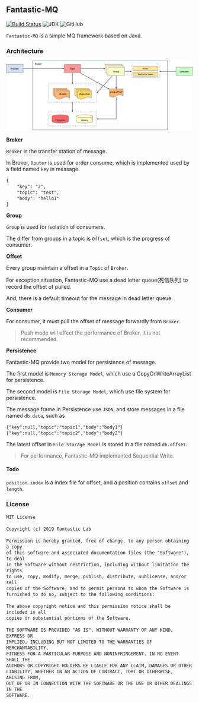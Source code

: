 ## Fantastic-MQ

[![Build Status](https://travis-ci.org/fantasticlab/fantastic-mq.svg?branch=master)](https://travis-ci.org/fantasticlab/fantastic-mq)
![JDK](https://img.shields.io/badge/jdk-openjdk8-9cf)
![GitHub](https://img.shields.io/github/license/fantasticlab/fantastic-mq)

`Fantastic-MQ` is a simple MQ framework based on Java.

### Architecture

![Architecture](/architecture.png)

**Broker**

`Broker` is the transfer station of message.

In Broker, `Router` is used for order consume, which is implemented used by a field named `key` in message. 

```
{
    "key": "2",
    "topic": "test",
    "body": "hello1"
}
```

**Group**

`Group` is used for isolation of consumers.

The differ from groups in a topic is `Offset`, which is the progress of consumer.

**Offset**

Every group maintain a offset in a `Topic` of `Broker`.

For exception situation, Fantastic-MQ use a dead letter queue(死信队列) to record the offset of pulled.

And, there is a default timeout for the message in dead letter queue.

**Consumer**

For consumer, it must pull the offset of message forwardly from `Broker`.

> Push mode will effect the performance of Broker, it is not recommended.

**Persistence**

Fantastic-MQ provide two model for persistence of message.

The first model is `Memory Storage Model`, which use a CopyOnWriteArrayList for persistence.

The second model is `File Storage Model`, which use file system for persistence.

The message frame in Persistence use `JSON`, and store messages in a file named `db.data`, such as

```
{"key":null,"topic":"topic1","body":"body1"}{"key":null,"topic":"topic2","body":"body2"}
```

The latest offset in `File Storage Model` is stored in a file named `db.offset`.


> For performance, Fantastic-MQ implemented Sequential Write.

#### Todo

`position.index` is a index file for offset, and a position contains `offset` and `length`.

### License

```
MIT License

Copyright (c) 2019 Fantastic Lab

Permission is hereby granted, free of charge, to any person obtaining a copy
of this software and associated documentation files (the "Software"), to deal
in the Software without restriction, including without limitation the rights
to use, copy, modify, merge, publish, distribute, sublicense, and/or sell
copies of the Software, and to permit persons to whom the Software is
furnished to do so, subject to the following conditions:

The above copyright notice and this permission notice shall be included in all
copies or substantial portions of the Software.

THE SOFTWARE IS PROVIDED "AS IS", WITHOUT WARRANTY OF ANY KIND, EXPRESS OR
IMPLIED, INCLUDING BUT NOT LIMITED TO THE WARRANTIES OF MERCHANTABILITY,
FITNESS FOR A PARTICULAR PURPOSE AND NONINFRINGEMENT. IN NO EVENT SHALL THE
AUTHORS OR COPYRIGHT HOLDERS BE LIABLE FOR ANY CLAIM, DAMAGES OR OTHER
LIABILITY, WHETHER IN AN ACTION OF CONTRACT, TORT OR OTHERWISE, ARISING FROM,
OUT OF OR IN CONNECTION WITH THE SOFTWARE OR THE USE OR OTHER DEALINGS IN THE
SOFTWARE.
```
